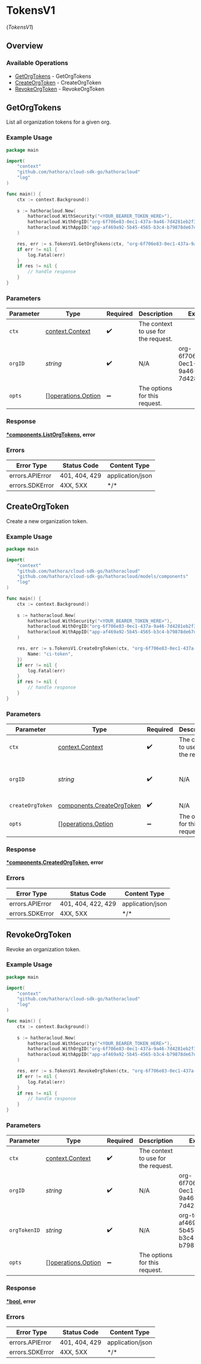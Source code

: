 # TokensV1
(*TokensV1*)

## Overview

 

### Available Operations

* [GetOrgTokens](#getorgtokens) - GetOrgTokens
* [CreateOrgToken](#createorgtoken) - CreateOrgToken
* [RevokeOrgToken](#revokeorgtoken) - RevokeOrgToken

## GetOrgTokens

List all organization tokens for a given org.

### Example Usage

```go
package main

import(
	"context"
	"github.com/hathora/cloud-sdk-go/hathoracloud"
	"log"
)

func main() {
    ctx := context.Background()
    
    s := hathoracloud.New(
        hathoracloud.WithSecurity("<YOUR_BEARER_TOKEN_HERE>"),
        hathoracloud.WithOrgID("org-6f706e83-0ec1-437a-9a46-7d4281eb2f39"),
        hathoracloud.WithAppID("app-af469a92-5b45-4565-b3c4-b79878de67d2"),
    )

    res, err := s.TokensV1.GetOrgTokens(ctx, "org-6f706e83-0ec1-437a-9a46-7d4281eb2f39")
    if err != nil {
        log.Fatal(err)
    }
    if res != nil {
        // handle response
    }
}
```

### Parameters

| Parameter                                                | Type                                                     | Required                                                 | Description                                              | Example                                                  |
| -------------------------------------------------------- | -------------------------------------------------------- | -------------------------------------------------------- | -------------------------------------------------------- | -------------------------------------------------------- |
| `ctx`                                                    | [context.Context](https://pkg.go.dev/context#Context)    | :heavy_check_mark:                                       | The context to use for the request.                      |                                                          |
| `orgID`                                                  | *string*                                                 | :heavy_check_mark:                                       | N/A                                                      | org-6f706e83-0ec1-437a-9a46-7d4281eb2f39                 |
| `opts`                                                   | [][operations.Option](../../models/operations/option.md) | :heavy_minus_sign:                                       | The options for this request.                            |                                                          |

### Response

**[*components.ListOrgTokens](../../models/components/listorgtokens.md), error**

### Errors

| Error Type       | Status Code      | Content Type     |
| ---------------- | ---------------- | ---------------- |
| errors.APIError  | 401, 404, 429    | application/json |
| errors.SDKError  | 4XX, 5XX         | \*/\*            |

## CreateOrgToken

Create a new organization token.

### Example Usage

```go
package main

import(
	"context"
	"github.com/hathora/cloud-sdk-go/hathoracloud"
	"github.com/hathora/cloud-sdk-go/hathoracloud/models/components"
	"log"
)

func main() {
    ctx := context.Background()
    
    s := hathoracloud.New(
        hathoracloud.WithSecurity("<YOUR_BEARER_TOKEN_HERE>"),
        hathoracloud.WithOrgID("org-6f706e83-0ec1-437a-9a46-7d4281eb2f39"),
        hathoracloud.WithAppID("app-af469a92-5b45-4565-b3c4-b79878de67d2"),
    )

    res, err := s.TokensV1.CreateOrgToken(ctx, "org-6f706e83-0ec1-437a-9a46-7d4281eb2f39", components.CreateOrgToken{
        Name: "ci-token",
    })
    if err != nil {
        log.Fatal(err)
    }
    if res != nil {
        // handle response
    }
}
```

### Parameters

| Parameter                                                              | Type                                                                   | Required                                                               | Description                                                            | Example                                                                |
| ---------------------------------------------------------------------- | ---------------------------------------------------------------------- | ---------------------------------------------------------------------- | ---------------------------------------------------------------------- | ---------------------------------------------------------------------- |
| `ctx`                                                                  | [context.Context](https://pkg.go.dev/context#Context)                  | :heavy_check_mark:                                                     | The context to use for the request.                                    |                                                                        |
| `orgID`                                                                | *string*                                                               | :heavy_check_mark:                                                     | N/A                                                                    | org-6f706e83-0ec1-437a-9a46-7d4281eb2f39                               |
| `createOrgToken`                                                       | [components.CreateOrgToken](../../models/components/createorgtoken.md) | :heavy_check_mark:                                                     | N/A                                                                    |                                                                        |
| `opts`                                                                 | [][operations.Option](../../models/operations/option.md)               | :heavy_minus_sign:                                                     | The options for this request.                                          |                                                                        |

### Response

**[*components.CreatedOrgToken](../../models/components/createdorgtoken.md), error**

### Errors

| Error Type         | Status Code        | Content Type       |
| ------------------ | ------------------ | ------------------ |
| errors.APIError    | 401, 404, 422, 429 | application/json   |
| errors.SDKError    | 4XX, 5XX           | \*/\*              |

## RevokeOrgToken

Revoke an organization token.

### Example Usage

```go
package main

import(
	"context"
	"github.com/hathora/cloud-sdk-go/hathoracloud"
	"log"
)

func main() {
    ctx := context.Background()
    
    s := hathoracloud.New(
        hathoracloud.WithSecurity("<YOUR_BEARER_TOKEN_HERE>"),
        hathoracloud.WithOrgID("org-6f706e83-0ec1-437a-9a46-7d4281eb2f39"),
        hathoracloud.WithAppID("app-af469a92-5b45-4565-b3c4-b79878de67d2"),
    )

    res, err := s.TokensV1.RevokeOrgToken(ctx, "org-6f706e83-0ec1-437a-9a46-7d4281eb2f39", "org-token-af469a92-5b45-4565-b3c4-b79878de67d2")
    if err != nil {
        log.Fatal(err)
    }
    if res != nil {
        // handle response
    }
}
```

### Parameters

| Parameter                                                | Type                                                     | Required                                                 | Description                                              | Example                                                  |
| -------------------------------------------------------- | -------------------------------------------------------- | -------------------------------------------------------- | -------------------------------------------------------- | -------------------------------------------------------- |
| `ctx`                                                    | [context.Context](https://pkg.go.dev/context#Context)    | :heavy_check_mark:                                       | The context to use for the request.                      |                                                          |
| `orgID`                                                  | *string*                                                 | :heavy_check_mark:                                       | N/A                                                      | org-6f706e83-0ec1-437a-9a46-7d4281eb2f39                 |
| `orgTokenID`                                             | *string*                                                 | :heavy_check_mark:                                       | N/A                                                      | org-token-af469a92-5b45-4565-b3c4-b79878de67d2           |
| `opts`                                                   | [][operations.Option](../../models/operations/option.md) | :heavy_minus_sign:                                       | The options for this request.                            |                                                          |

### Response

**[*bool](../../.md), error**

### Errors

| Error Type       | Status Code      | Content Type     |
| ---------------- | ---------------- | ---------------- |
| errors.APIError  | 401, 404, 429    | application/json |
| errors.SDKError  | 4XX, 5XX         | \*/\*            |